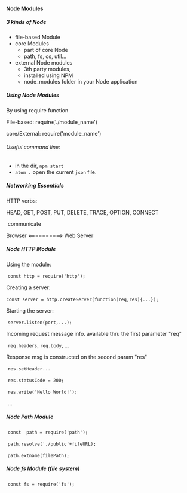 #### Node Modules

##### 3 kinds of Node

- file-based Module
- core Modules
  - part of core Node
  - path, fs, os, util...
- external Node modules
  - 3th party modules,
  - installed using NPM
  - node_modules folder in your Node application

##### Using Node Modules

By using require function

File-based: require('./module_name')

core/External: require('module_name')

###### Useful command line:

- in the dir, `npm start`  
- `atom .` open the current `json` file. 

##### Networking Essentials 

HTTP verbs:

HEAD, GET, POST, PUT, DELETE, TRACE, OPTION, CONNECT

​				communicate

Browser <==========> Web Server 

##### Node HTTP Module

Using the module: 

​	`const http = require('http');`

Creating a server: 

​	`const server = http.createServer(function(req,res){...});`

Starting the server:

​	`server.listen(port,...);`

Incoming request message info. available thru  the first parameter "req"

​	`req.headers`, `req.body`, ...

 Response msg is constructed on the second param "res"

​	`res.setHeader...`

​	`res.statusCode = 200;` 

​	`res.write('Hello World!');` 

​	...

##### Node Path Module

​	`const  path = require('path');`

​	`path.resolve('./public'+fileURL);`

​	`path.extname(filePath);`

##### Node fs Module (file system)

​	`const fs = require('fs');`

